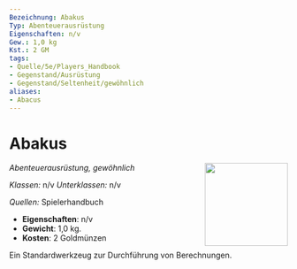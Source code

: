 ```yaml
---
Bezeichnung: Abakus
Typ: Abenteuerausrüstung
Eigenschaften: n/v
Gew.: 1,0 kg
Kst.: 2 GM
tags:
- Quelle/5e/Players_Handbook
- Gegenstand/Ausrüstung
- Gegenstand/Seltenheit/gewöhnlich
aliases:
- Abacus
---
```

# Abakus
*Abenteuerausrüstung, gewöhnlich*
<img src="Gegenstände.webp" align="right" width="150">

_Klassen:_ n/v 
_Unterklassen:_  n/v

_Quellen:_ Spielerhandbuch

- **Eigenschaften**: n/v
- **Gewicht**: 1,0 kg.
- **Kosten**: 2 Goldmünzen

Ein Standardwerkzeug zur Durchführung von Berechnungen.